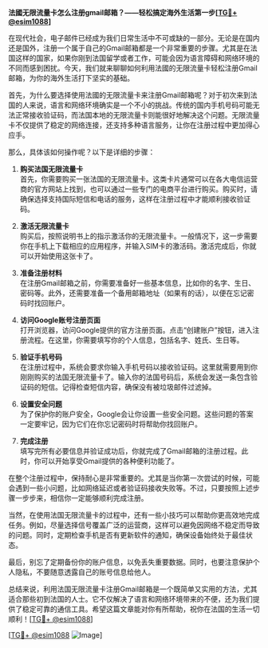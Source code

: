 **法國无限流量卡怎么注册gmail邮箱？——轻松搞定海外生活第一步[[TG💪+ @esim1088](https://t.me/s/esim1088)]**

在现代社会，电子邮件已经成为我们日常生活中不可或缺的一部分。无论是在国内还是国外，注册一个属于自己的Gmail邮箱都是一个非常重要的步骤。尤其是在法国这样的国家，如果你刚到法国留学或者工作，可能会因为语言障碍和网络环境的不同而感到困扰。今天，我们就来聊聊如何利用法國的无限流量卡轻松注册Gmail邮箱，为你的海外生活打下坚实的基础。

首先，为什么要选择使用法國的无限流量卡来注册Gmail邮箱呢？对于初次来到法国的人来说，语言和网络环境确实是一个不小的挑战。传统的国内手机号码可能无法正常接收验证码，而法国本地的无限流量卡则能很好地解决这个问题。无限流量卡不仅提供了稳定的网络连接，还支持多种语言服务，让你在注册过程中更加得心应手。

那么，具体该如何操作呢？以下是详细的步骤：

1. **购买法国无限流量卡**  
   首先，你需要购买一张法国的无限流量卡。这类卡片通常可以在各大电信运营商的官方网站上找到，也可以通过一些专门的电商平台进行购买。购买时，请确保选择支持国际短信和电话的服务，这样在注册过程中才能顺利接收验证码。

2. **激活无限流量卡**  
   购买后，按照说明书上的指示激活你的无限流量卡。一般情况下，这一步需要你在手机上下载相应的应用程序，并输入SIM卡的激活码。激活完成后，你就可以开始使用这张卡了。

3. **准备注册材料**  
   在注册Gmail邮箱之前，你需要准备好一些基本信息，比如你的名字、生日、密码等。此外，还需要准备一个备用邮箱地址（如果有的话），以便在忘记密码时找回账户。

4. **访问Google账号注册页面**  
   打开浏览器，访问Google提供的官方注册页面。点击“创建账户”按钮，进入注册流程。在这里，你需要填写你的个人信息，包括名字、姓氏、生日等。

5. **验证手机号码**  
   在注册过程中，系统会要求你输入手机号码以接收验证码。这里就需要用到你刚刚购买的法国无限流量卡了。输入你的法国号码后，系统会发送一条包含验证码的短信。记得检查短信内容，确保没有被垃圾邮件过滤掉。

6. **设置安全问题**  
   为了保护你的账户安全，Google会让你设置一些安全问题。这些问题的答案一定要牢记，因为它们在你忘记密码时将帮助你找回账户。

7. **完成注册**  
   填写完所有必要信息并验证成功后，你就完成了Gmail邮箱的注册过程。此时，你可以开始享受Gmail提供的各种便利功能了。

在整个注册过程中，保持耐心是非常重要的。尤其是当你第一次尝试的时候，可能会遇到一些小问题，比如网络延迟或者验证码接收失败等。不过，只要按照上述步骤一步步来，相信你一定能够顺利完成注册。

当然，在使用法国无限流量卡的过程中，还有一些小技巧可以帮助你更高效地完成任务。例如，尽量选择信号覆盖广泛的运营商，这样可以避免因网络不稳定而导致的问题。同时，定期检查手机是否有更新软件的通知，确保设备始终处于最佳状态。

最后，别忘了定期备份你的账户信息，以免丢失重要数据。同时，也要注意保护个人隐私，不要随意透露自己的账号信息给他人。

总结来说，利用法国无限流量卡注册Gmail邮箱是一个既简单又实用的方法，尤其适合那些初到法国的人士。它不仅解决了语言和网络环境带来的不便，还为我们提供了稳定可靠的通信工具。希望这篇文章能对你有所帮助，祝你在法国的生活一切顺利！[[TG💪+ @esim1088](https://t.me/s/esim1088)]

[[TG💪+ @esim1088](https://t.me/s/esim1088) ![Image](https://i.postimg.cc/4NQfJmqS/Snipaste-2025-05-13-00-14-12.png)]